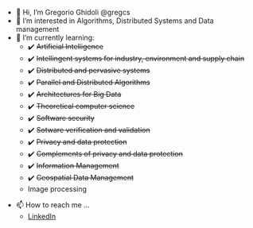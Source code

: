 - 👋 Hi, I’m Gregorio Ghidoli @gregcs
- 👀 I’m interested in Algorithms, Distributed Systems and Data management
- 🌱 I’m currently learning:
    - :heavy_check_mark: ~~Artificial Intelligence~~
    - :heavy_check_mark: ~~Intellingent systems for industry, environment and supply chain~~
    - :heavy_check_mark: ~~Distributed and pervasive systems~~
    - :heavy_check_mark: ~~Parallel and Distributed Algorithms~~
    - :heavy_check_mark: ~~Architectures for Big Data~~
    - :heavy_check_mark: ~~Theoretical computer science~~
    - :heavy_check_mark: ~~Software security~~
    - :heavy_check_mark: ~~Sotware verification and validation~~
    - :heavy_check_mark: ~~Privacy and data protection~~
    - :heavy_check_mark: ~~Complements of privacy and data protection~~
    - :heavy_check_mark: ~~Information Management~~
    - :heavy_check_mark: ~~Geospatial Data Management~~
    - Image processing
  
<!-- - 💞️ I’m looking to collaborate on ... --->
- 📫 How to reach me ...
    - [LinkedIn](https://it.linkedin.com/in/gregorio-ghidoli)
<!---
gregcs/gregcs is a ✨ special ✨ repository because its `README.md` (this file) appears on your GitHub profile.
You can click the Preview link to take a look at your changes.
--->
